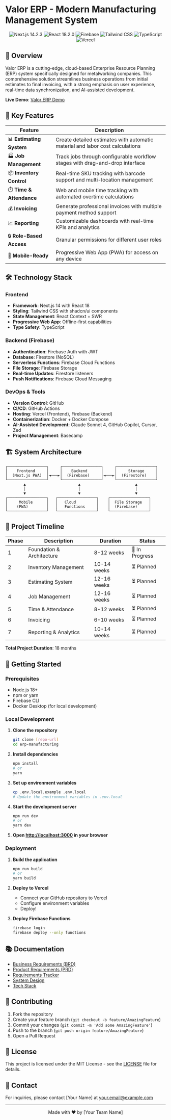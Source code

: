 # Valor ERP - Modern Manufacturing Management System

<div align="center">
  <img src="https://img.shields.io/badge/Next.js-14.2.3-000000?style=for-the-badge&logo=nextdotjs" alt="Next.js 14.2.3">
  <img src="https://img.shields.io/badge/React-18.2.0-61DAFB?style=for-the-badge&logo=react" alt="React 18.2.0">
  <img src="https://img.shields.io/badge/Firebase-FFCA28?style=for-the-badge&logo=firebase&logoColor=black" alt="Firebase">
  <img src="https://img.shields.io/badge/Tailwind_CSS-38B2AC?style=for-the-badge&logo=tailwind-css&logoColor=white" alt="Tailwind CSS">
  <img src="https://img.shields.io/badge/TypeScript-3178C6?style=for-the-badge&logo=typescript&logoColor=white" alt="TypeScript">
  <img src="https://img.shields.io/badge/Vercel-000000?style=for-the-badge&logo=vercel&logoColor=white" alt="Vercel">
</div>

## 🌟 Overview

Valor ERP is a cutting-edge, cloud-based Enterprise Resource Planning (ERP) system specifically designed for metalworking companies. This comprehensive solution streamlines business operations from initial estimates to final invoicing, with a strong emphasis on user experience, real-time data synchronization, and AI-assisted development.

**Live Demo**: [Valor ERP Demo](https://valor.appsandsides.com/)

## 🚀 Key Features

| Feature | Description |
|---------|-------------|
| 📊 **Estimating System** | Create detailed estimates with automatic material and labor cost calculations |
| 🏭 **Job Management** | Track jobs through configurable workflow stages with drag-and-drop interface |
| 📦 **Inventory Control** | Real-time SKU tracking with barcode support and multi-location management |
| ⏱️ **Time & Attendance** | Web and mobile time tracking with automated overtime calculations |
| 💰 **Invoicing** | Generate professional invoices with multiple payment method support |
| 📈 **Reporting** | Customizable dashboards with real-time KPIs and analytics |
| 🔒 **Role-Based Access** | Granular permissions for different user roles |
| 📱 **Mobile-Ready** | Progressive Web App (PWA) for access on any device |

## 🛠️ Technology Stack

### Frontend
- **Framework**: Next.js 14 with React 18
- **Styling**: Tailwind CSS with shadcn/ui components
- **State Management**: React Context + SWR
- **Progressive Web App**: Offline-first capabilities
- **Type Safety**: TypeScript

### Backend (Firebase)
- **Authentication**: Firebase Auth with JWT
- **Database**: Firestore (NoSQL)
- **Serverless Functions**: Firebase Cloud Functions
- **File Storage**: Firebase Storage
- **Real-time Updates**: Firestore listeners
- **Push Notifications**: Firebase Cloud Messaging

### DevOps & Tools
- **Version Control**: GitHub
- **CI/CD**: GitHub Actions
- **Hosting**: Vercel (Frontend), Firebase (Backend)
- **Containerization**: Docker + Docker Compose
- **AI-Assisted Development**: Claude Sonnet 4, GitHub Copilot, Cursor, Zed
- **Project Management**: Basecamp

## 🏗️ System Architecture

```
┌─────────────────┐     ┌─────────────────┐     ┌─────────────────┐
│    Frontend     │     │    Backend      │     │     Storage     │
│  (Next.js PWA)  │◄───►│  (Firebase)     │◄───►│  (Firestore)    │
└─────────────────┘     └─────────────────┘     └─────────────────┘
        ▲                       ▲                        ▲
        │                       │                        │
        ▼                       ▼                        ▼
┌─────────────────┐   ┌─────────────────┐    ┌─────────────────┐
│     Mobile      │   │   Cloud         │    │  File Storage   │
│    (PWA)        │   │   Functions     │    │  (Firebase)     │
└─────────────────┘   └─────────────────┘    └─────────────────┘
```

## 📅 Project Timeline

| Phase | Description | Duration | Status |
|-------|-------------|----------|--------|
| 1 | Foundation & Architecture | 8-12 weeks | 🔄 In Progress |
| 2 | Inventory Management | 10-14 weeks | ⏳ Planned |
| 3 | Estimating System | 12-16 weeks | ⏳ Planned |
| 4 | Job Management | 12-16 weeks | ⏳ Planned |
| 5 | Time & Attendance | 8-12 weeks | ⏳ Planned |
| 6 | Invoicing | 6-10 weeks | ⏳ Planned |
| 7 | Reporting & Analytics | 10-14 weeks | ⏳ Planned |

**Total Project Duration**: 18 months

## 🚀 Getting Started

### Prerequisites
- Node.js 18+
- npm or yarn
- Firebase CLI
- Docker Desktop (for local development)

### Local Development

1. **Clone the repository**
   ```bash
   git clone [repo-url]
   cd erp-manufacturing
   ```

2. **Install dependencies**
   ```bash
   npm install
   # or
   yarn
   ```

3. **Set up environment variables**
   ```bash
   cp .env.local.example .env.local
   # Update the environment variables in .env.local
   ```

4. **Start the development server**
   ```bash
   npm run dev
   # or
   yarn dev
   ```

5. **Open [http://localhost:3000](http://localhost:3000) in your browser**

### Deployment

1. **Build the application**
   ```bash
   npm run build
   # or
   yarn build
   ```

2. **Deploy to Vercel**
   - Connect your GitHub repository to Vercel
   - Configure environment variables
   - Deploy!

3. **Deploy Firebase Functions**
   ```bash
   firebase login
   firebase deploy --only functions
   ```

## 📚 Documentation

- [Business Requirements (BRD)](1-bdr.md)
- [Product Requirements (PRD)](2-prd.md)
- [Requirements Tracker](3-requirements_tracker.md)
- [System Design](4-system_design.md)
- [Tech Stack](5-tech_stack.md)

## 🤝 Contributing

1. Fork the repository
2. Create your feature branch (`git checkout -b feature/AmazingFeature`)
3. Commit your changes (`git commit -m 'Add some AmazingFeature'`)
4. Push to the branch (`git push origin feature/AmazingFeature`)
5. Open a Pull Request

## 📄 License

This project is licensed under the MIT License - see the [LICENSE](LICENSE) file for details.

## 📧 Contact

For inquiries, please contact [Your Name] at [your.email@example.com](mailto:your.email@example.com)

---

<div align="center">
  Made with ❤️ by [Your Team Name]
</div>
